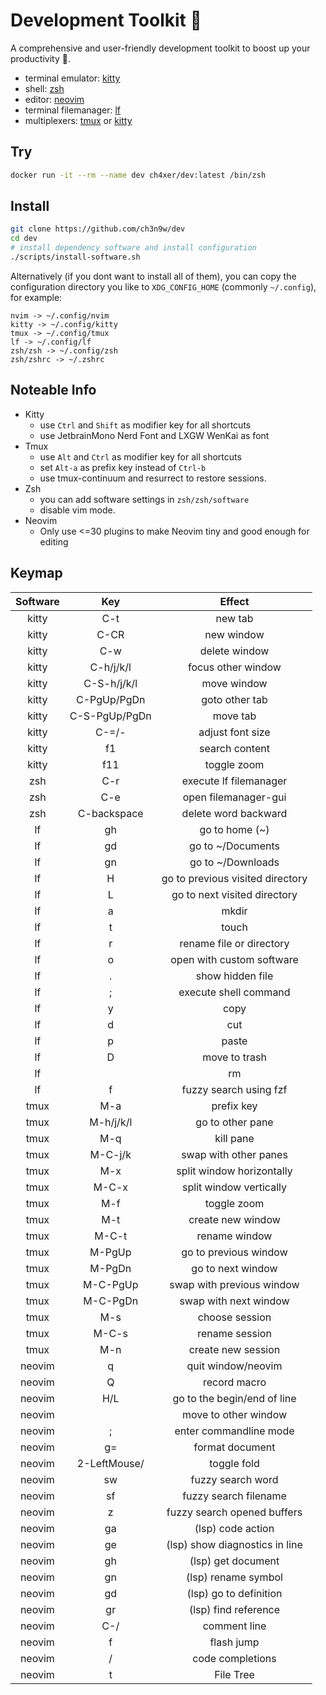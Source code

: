 # Development Toolkit 📡

A comprehensive and user-friendly development toolkit to boost up your productivity 🚀.

- terminal emulator: [kitty](https://github.com/kovidgoyal/kitty)
- shell: [zsh](https://www.zsh.org/)
- editor: [neovim](https://github.com/neovim/neovim)
- terminal filemanager: [lf](https://github.com/gokcehan/lf)
- multiplexers: [tmux](https://github.com/tmux/tmux) or [kitty](https://github.com/kovidgoyal/kitty)

## Try

```bash
docker run -it --rm --name dev ch4xer/dev:latest /bin/zsh
```

## Install

```bash
git clone https://github.com/ch3n9w/dev
cd dev
# install dependency software and install configuration
./scripts/install-software.sh
```

Alternatively (if you dont want to install all of them), you can copy the configuration directory you like to `XDG_CONFIG_HOME` (commonly `~/.config`), for example:

```
nvim -> ~/.config/nvim
kitty -> ~/.config/kitty
tmux -> ~/.config/tmux
lf -> ~/.config/lf
zsh/zsh -> ~/.config/zsh
zsh/zshrc -> ~/.zshrc
```

## Noteable Info

- Kitty
  - use `Ctrl` and `Shift` as modifier key for all shortcuts
  - use JetbrainMono Nerd Font and LXGW WenKai as font
- Tmux
  - use `Alt` and `Ctrl` as modifier key for all shortcuts
  - set `Alt-a` as prefix key instead of `Ctrl-b`
  - use tmux-continuum and resurrect to restore sessions.
- Zsh
  - you can add software settings in `zsh/zsh/software`
  - disable vim mode.
- Neovim
  - Only use <=30 plugins to make Neovim tiny and good enough for editing

## Keymap

| Software |       Key        |              Effect              |
| :------: | :--------------: | :------------------------------: |
|  kitty   |       C-t        |             new tab              |
|  kitty   |       C-CR       |            new window            |
|  kitty   |       C-w        |          delete window           |
|  kitty   |    C-h/j/k/l     |        focus other window        |
|  kitty   |   C-S-h/j/k/l    |           move window            |
|  kitty   |   C-PgUp/PgDn    |          goto other tab          |
|  kitty   |  C-S-PgUp/PgDn   |             move tab             |
|  kitty   |      C-=/-       |         adjust font size         |
|  kitty   |        f1        |          search content          |
|  kitty   |       f11        |           toggle zoom            |
|   zsh    |       C-r        |      execute lf filemanager      |
|   zsh    |       C-e        |       open filemanager-gui       |
|   zsh    |   C-backspace    |       delete word backward       |
|    lf    |        gh        |          go to home (~)          |
|    lf    |        gd        |        go to ~/Documents         |
|    lf    |        gn        |        go to ~/Downloads         |
|    lf    |        H         | go to previous visited directory |
|    lf    |        L         |   go to next visited directory   |
|    lf    |        a         |              mkdir               |
|    lf    |        t         |              touch               |
|    lf    |        r         |     rename file or directory     |
|    lf    |        o         |    open with custom software     |
|    lf    |        .         |         show hidden file         |
|    lf    |        ;         |      execute shell command       |
|    lf    |        y         |               copy               |
|    lf    |        d         |               cut                |
|    lf    |        p         |              paste               |
|    lf    |        D         |          move to trash           |
|    lf    |     <delete>     |                rm                |
|    lf    |        f         |      fuzzy search using fzf      |
|   tmux   |       M-a        |            prefix key            |
|   tmux   |    M-h/j/k/l     |         go to other pane         |
|   tmux   |       M-q        |            kill pane             |
|   tmux   |     M-C-j/k      |      swap with other panes       |
|   tmux   |       M-x        |    split window horizontally     |
|   tmux   |      M-C-x       |     split window vertically      |
|   tmux   |       M-f        |           toggle zoom            |
|   tmux   |       M-t        |        create new window         |
|   tmux   |      M-C-t       |          rename window           |
|   tmux   |      M-PgUp      |      go to previous window       |
|   tmux   |      M-PgDn      |        go to next window         |
|   tmux   |     M-C-PgUp     |    swap with previous window     |
|   tmux   |     M-C-PgDn     |      swap with next window       |
|   tmux   |       M-s        |          choose session          |
|   tmux   |      M-C-s       |          rename session          |
|   tmux   |       M-n        |        create new session        |
|  neovim  |        q         |        quit window/neovim        |
|  neovim  |        Q         |           record macro           |
|  neovim  |       H/L        |   go to the begin/end of line    |
|  neovim  |      <TAB>       |       move to other window       |
|  neovim  |        ;         |      enter commandline mode      |
|  neovim  |        g=        |         format document          |
|  neovim  | 2-LeftMouse/<CR> |           toggle fold            |
|  neovim  |        sw        |        fuzzy search word         |
|  neovim  |        sf        |      fuzzy search filename       |
|  neovim  |        z         |   fuzzy search opened buffers    |
|  neovim  |        ga        |        (lsp) code action         |
|  neovim  |        ge        |  (lsp) show diagnostics in line  |
|  neovim  |        gh        |        (lsp) get document        |
|  neovim  |        gn        |       (lsp) rename symbol        |
|  neovim  |        gd        |      (lsp) go to definition      |
|  neovim  |        gr        |       (lsp) find reference       |
|  neovim  |       C-/        |           comment line           |
|  neovim  |        f         |            flash jump            |
|  neovim  |  <Tab>/<S-Tab>   |         code completions         |
|  neovim  |        t         |            File Tree             |
